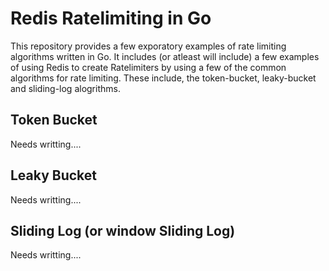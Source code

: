 # Redis Ratelimiting in Go


This repository provides a few exporatory examples of rate limiting algorithms written in Go. 
It includes (or atleast will include) a few examples of using Redis to create Ratelimiters by using a few of the common algorithms for rate limiting.
These include, the token-bucket, leaky-bucket and sliding-log alogrithms.

## Token Bucket
Needs writting....

## Leaky Bucket
Needs writting....

## Sliding Log (or window Sliding Log)
Needs writting....
